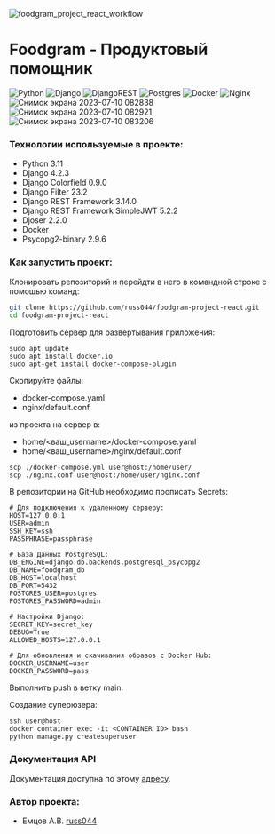 ![foodgram_project_react_workflow](https://github.com/russ044/foodgram-project-react/actions/workflows/foodgram_workflow.yml/badge.svg)

# Foodgram - Продуктовый помощник
![Python](https://img.shields.io/badge/python-3670A0?style=for-the-badge&logo=python&logoColor=ffdd54)
![Django](https://img.shields.io/badge/django-%23092E20.svg?style=for-the-badge&logo=django&logoColor=white)
![DjangoREST](https://img.shields.io/badge/DJANGO-REST-ff1709?style=for-the-badge&logo=django&logoColor=white&color=ff1709&labelColor=gray)
![Postgres](https://img.shields.io/badge/postgres-%23316192.svg?style=for-the-badge&logo=postgresql&logoColor=white)
![Docker](https://img.shields.io/badge/docker-%230db7ed.svg?style=for-the-badge&logo=docker&logoColor=white)
![Nginx](https://img.shields.io/badge/nginx-%23009639.svg?style=for-the-badge&logo=nginx&logoColor=white)
![Снимок экрана 2023-07-10 082838](https://github.com/AntonEmtsov/foodgram-project-react/assets/93160961/cac90902-925e-4bc0-84f6-10f2aef00478)
![Снимок экрана 2023-07-10 082921](https://github.com/AntonEmtsov/foodgram-project-react/assets/93160961/a8ed9e25-cb33-4c14-be4c-53746250ed5c)
![Снимок экрана 2023-07-10 083206](https://github.com/AntonEmtsov/foodgram-project-react/assets/93160961/d0947b23-6481-4dbb-abae-696095c6dd4c)

### Технологии используемые в проекте:
- Python 3.11
- Django 4.2.3
- Django Colorfield 0.9.0
- Django Filter 23.2
- Django REST Framework 3.14.0
- Django REST Framework SimpleJWT 5.2.2
- Djoser 2.2.0
- Docker
- Psycopg2-binary 2.9.6

### Как запустить проект:
Клонировать репозиторий и перейдти в него в командной строке с помощью команд:
```sh
git clone https://github.com/russ044/foodgram-project-react.git
cd foodgram-project-react
```

Подготовить сервер для развертывания приложения:
```
sudo apt update
sudo apt install docker.io
sudo apt-get install docker-compose-plugin
```
Скопируйте файлы: 
- docker-compose.yaml
- nginx/default.conf

из проекта на сервер в:
- home/<ваш_username>/docker-compose.yaml
- home/<ваш_username>/nginx/default.conf
```
scp ./docker-compose.yml user@host:/home/user/
scp ./nginx.conf user@host:/home/user/nginx.conf
```
В репозитории на GitHub необходимо прописать Secrets: 
```dotenv
# Для подключения к удаленному серверу:
HOST=127.0.0.1
USER=admin
SSH_KEY=ssh 
PASSPHRASE=passphrase

# База Данных PostgreSQL:
DB_ENGINE=django.db.backends.postgresql_psycopg2
DB_NAME=foodgram_db
DB_HOST=localhost
DB_PORT=5432
POSTGRES_USER=postgres
POSTGRES_PASSWORD=admin

# Настройки Django:
SECRET_KEY=secret_key
DEBUG=True
ALLOWED_HOSTS=127.0.0.1

# Для обновления и скачивания образов с Docker Hub:
DOCKER_USERNAME=user
DOCKER_PASSWORD=pass
```
Выполнить push в ветку main.

Создание суперюзера:
```
ssh user@host
docker container exec -it <CONTAINER ID> bash
python manage.py createsuperuser
```
### Документация API
Документация доступна по этому [адресу](https://github.com/AntonEmtsov/foodgram-project-react/blob/master/docs/openapi-schema.yml).

### Автор проекта:
- Емцов А.В.  [russ044](https://github.com/russ044)

